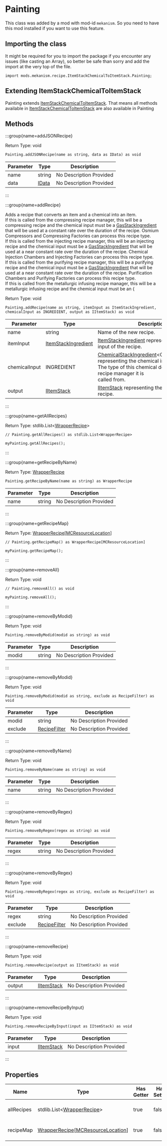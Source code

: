 # Painting

This class was added by a mod with mod-id `mekanism`. So you need to have this mod installed if you
want to use this feature.

## Importing the class

It might be required for you to import the package if you encounter any issues (like casting an
Array), so better be safe than sorry and add the import at the very top of the file.

```zenscript
import mods.mekanism.recipe.ItemStackChemicalToItemStack.Painting;
```

## Extending ItemStackChemicalToItemStack

Painting extends [ItemStackChemicalToItemStack](/mods/Mekanism/recipe/ItemStackChemicalToItemStack).
That means all methods available
in [ItemStackChemicalToItemStack](/mods/Mekanism/recipe/ItemStackChemicalToItemStack) are also
available in Painting

## Methods

:::group{name=addJSONRecipe}

Return Type: void

```zenscript
Painting.addJSONRecipe(name as string, data as IData) as void
```

| Parameter | Type | Description |
|-----------|------|-------------|
| name | string | No Description Provided |
| data | [IData](/vanilla/api/data/IData) | No Description Provided |

:::

:::group{name=addRecipe}

Adds a recipe that converts an item and a chemical into an item.
<br>
If this is called from the compressing recipe manager, this will be a compressing recipe and the
chemical input must be
a [GasStackIngredient](/mods/Mekanism/api/ingredient/ChemicalStackIngredient/GasStackIngredient)
that will be used at a constant rate over the duration of the recipe. Osmium Compressors and
Compressing Factories can process this recipe type.
<br>
If this is called from the injecting recipe manager, this will be an injecting recipe and the
chemical input must be
a [GasStackIngredient](/mods/Mekanism/api/ingredient/ChemicalStackIngredient/GasStackIngredient)
that will be used at a near constant rate over the duration of the recipe. Chemical Injection
Chambers and Injecting Factories can process this recipe type.
<br>
If this is called from the purifying recipe manager, this will be a purifying recipe and the
chemical input must be
a [GasStackIngredient](/mods/Mekanism/api/ingredient/ChemicalStackIngredient/GasStackIngredient)
that will be used at a near constant rate over the duration of the recipe. Purification Chambers and
Purifying Factories can process this recipe type.
<br>
If this is called from the metallurgic infusing recipe manager, this will be a metallurgic infusing
recipe and the chemical input must be an {

Return Type: void

```zenscript
Painting.addRecipe(name as string, itemInput as ItemStackIngredient, chemicalInput as INGREDIENT, output as IItemStack) as void
```

| Parameter | Type | Description |
|-----------|------|-------------|
| name | string | Name of the new recipe. |
| itemInput | [ItemStackIngredient](/mods/Mekanism/api/ingredient/ItemStackIngredient) | [ItemStackIngredient](/mods/Mekanism/api/ingredient/ItemStackIngredient) representing the item input of the recipe. |
| chemicalInput | INGREDIENT | [ChemicalStackIngredient](/mods/Mekanism/api/ingredient/ChemicalStackIngredient)&lt;CHEMICAL,STACK&gt; representing the chemical input of the recipe. The type of this chemical depends on the recipe manager it is <br />                       called from. |
| output | [IItemStack](/vanilla/api/items/IItemStack) | [IItemStack](/vanilla/api/items/IItemStack) representing the output of the recipe. |

:::

:::group{name=getAllRecipes}

Return Type: stdlib.List&lt;[WrapperRecipe](/vanilla/api/recipe/WrapperRecipe)&gt;

```zenscript
// Painting.getAllRecipes() as stdlib.List<WrapperRecipe>

myPainting.getAllRecipes();
```

:::

:::group{name=getRecipeByName}

Return Type: [WrapperRecipe](/vanilla/api/recipe/WrapperRecipe)

```zenscript
Painting.getRecipeByName(name as string) as WrapperRecipe
```

| Parameter | Type | Description |
|-----------|------|-------------|
| name | string | No Description Provided |

:::

:::group{name=getRecipeMap}

Return
Type: [WrapperRecipe](/vanilla/api/recipe/WrapperRecipe)[[MCResourceLocation](/vanilla/api/util/MCResourceLocation)]

```zenscript
// Painting.getRecipeMap() as WrapperRecipe[MCResourceLocation]

myPainting.getRecipeMap();
```

:::

:::group{name=removeAll}

Return Type: void

```zenscript
// Painting.removeAll() as void

myPainting.removeAll();
```

:::

:::group{name=removeByModid}

Return Type: void

```zenscript
Painting.removeByModid(modid as string) as void
```

| Parameter | Type | Description |
|-----------|------|-------------|
| modid | string | No Description Provided |

:::

:::group{name=removeByModid}

Return Type: void

```zenscript
Painting.removeByModid(modid as string, exclude as RecipeFilter) as void
```

| Parameter | Type | Description |
|-----------|------|-------------|
| modid | string | No Description Provided |
| exclude | [RecipeFilter](/vanilla/api/recipe/RecipeFilter) | No Description Provided |

:::

:::group{name=removeByName}

Return Type: void

```zenscript
Painting.removeByName(name as string) as void
```

| Parameter | Type | Description |
|-----------|------|-------------|
| name | string | No Description Provided |

:::

:::group{name=removeByRegex}

Return Type: void

```zenscript
Painting.removeByRegex(regex as string) as void
```

| Parameter | Type | Description |
|-----------|------|-------------|
| regex | string | No Description Provided |

:::

:::group{name=removeByRegex}

Return Type: void

```zenscript
Painting.removeByRegex(regex as string, exclude as RecipeFilter) as void
```

| Parameter | Type | Description |
|-----------|------|-------------|
| regex | string | No Description Provided |
| exclude | [RecipeFilter](/vanilla/api/recipe/RecipeFilter) | No Description Provided |

:::

:::group{name=removeRecipe}

Return Type: void

```zenscript
Painting.removeRecipe(output as IItemStack) as void
```

| Parameter | Type | Description |
|-----------|------|-------------|
| output | [IItemStack](/vanilla/api/items/IItemStack) | No Description Provided |

:::

:::group{name=removeRecipeByInput}

Return Type: void

```zenscript
Painting.removeRecipeByInput(input as IItemStack) as void
```

| Parameter | Type | Description |
|-----------|------|-------------|
| input | [IItemStack](/vanilla/api/items/IItemStack) | No Description Provided |

:::

## Properties

| Name | Type | Has Getter | Has Setter | Description |
|------|------|------------|------------|-------------|
| allRecipes | stdlib.List&lt;[WrapperRecipe](/vanilla/api/recipe/WrapperRecipe)&gt; | true | false | No Description Provided |
| recipeMap | [WrapperRecipe](/vanilla/api/recipe/WrapperRecipe)[[MCResourceLocation](/vanilla/api/util/MCResourceLocation)] | true | false | No Description Provided |

